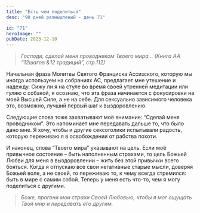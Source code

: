```yaml
---
title: "Есть чем поделиться"
desc: "90 дней размышлений - день 71"

id: "71"
heroImage: ""
pubDate: 2023-12-10
---
```

> _Господи, сделай меня проводником Твоего мира… (Книга АА “12шагов &12
> традиций”, стр.112)_

Начальная фраза Молитвы Святого Франциска Ассизского, которую мы иногда
используем на собраниях АС, предлагает мне утешение и надежду. Сижу ли я на
стуле во время своей утренней медитации или гуляю с собакой, я осознаю, что
эта фраза начинается с фокусировки на моей Высшей Силе, а не на себе. Для
сексуально зависимого человека это, возможно, лучший первый шаг к
выздоровлению.

Следующие слова тоже захватывают моё внимание: “Сделай меня проводником”. Это
напоминает мне передавать дальше то, что было дано мне. Я хочу, чтобы и другие
сексоголики испытывали радость, которую переживаю я в освобождении от рабства
похоти.

И наконец, слова “Твоего мира” указывают на цель. Если моё привычное состояние
– быть наполненным страхами, то цель Божьей Любви для меня в выздоровлении –
жить без этой привычки всего бояться. Когда я отпускаю все свои негативные
старые мысли, доверяя Божьей воле, а не своей, то переживаю то, к чему всегда
стремился: быть в мире с самим собой. Теперь у меня есть что-то, чем я могу
поделиться с другими.

> _Боже, прогони мои страхи Своей Любовью, чтобы я мог ощущать Твой мир и
> передавать его другим._


